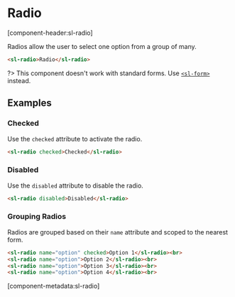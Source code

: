 # Radio

[component-header:sl-radio]

Radios allow the user to select one option from a group of many.

```html preview
<sl-radio>Radio</sl-radio>
```

?> This component doesn't work with standard forms. Use [`<sl-form>`](/components/form.md) instead.

## Examples

### Checked

Use the `checked` attribute to activate the radio.

```html preview
<sl-radio checked>Checked</sl-radio>
```

### Disabled

Use the `disabled` attribute to disable the radio.

```html preview
<sl-radio disabled>Disabled</sl-radio>
```

### Grouping Radios

Radios are grouped based on their `name` attribute and scoped to the nearest form.

```html preview
<sl-radio name="option" checked>Option 1</sl-radio><br>
<sl-radio name="option">Option 2</sl-radio><br>
<sl-radio name="option">Option 3</sl-radio><br>
<sl-radio name="option">Option 4</sl-radio><br>
```

[component-metadata:sl-radio]
